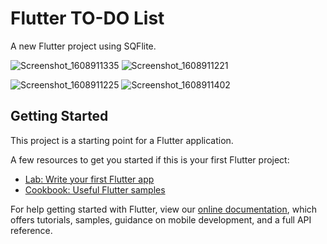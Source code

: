 # Flutter TO-DO List

A new Flutter project using SQFlite.


![Screenshot_1608911335](https://user-images.githubusercontent.com/61377353/103138310-2d8cca00-46f7-11eb-83fb-19c2e13f09a5.png) ![Screenshot_1608911221](https://user-images.githubusercontent.com/61377353/103138315-367d9b80-46f7-11eb-9942-fb2597100b7d.png)

![Screenshot_1608911225](https://user-images.githubusercontent.com/61377353/103138317-3e3d4000-46f7-11eb-9d71-9a6abad38103.png)
![Screenshot_1608911402](https://user-images.githubusercontent.com/61377353/103138318-44cbb780-46f7-11eb-8dd9-ea9b0d608102.png)


## Getting Started

This project is a starting point for a Flutter application.

A few resources to get you started if this is your first Flutter project:

- [Lab: Write your first Flutter app](https://flutter.dev/docs/get-started/codelab)
- [Cookbook: Useful Flutter samples](https://flutter.dev/docs/cookbook)

For help getting started with Flutter, view our
[online documentation](https://flutter.dev/docs), which offers tutorials,
samples, guidance on mobile development, and a full API reference.
